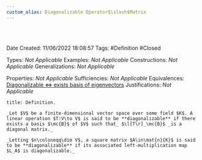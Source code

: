 ```yaml
---
custom_alias: Diagonalizable Operator$\slash$Matrix
---
```


<br />
<br />

Date Created: 11/06/2022 18:08:57
Tags: #Definition #Closed

Types: _Not Applicable_
Examples: _Not Applicable_
Constructions: _Not Applicable_
Generalizations: _Not Applicable_

Properties: _Not Applicable_
Sufficiencies: _Not Applicable_
Equivalences: [Diagonalizable $\Leftrightarrow$ exists basis of eigenvectors](Diagonalizable%20iff%20exists%20basis%20of%20eigenvectors.md)
Justifications: _Not Applicable_

``` ad-Definition
title: Definition.

_Let $V$ be a finite-dimensional vector space over some field $K$. A linear operation $T:V\to V$ is said to be **diagonalizable** if there exists a basis $\mc{B}$ of $V$ such that_ $\l[T\r]_\mc{B}$ _is a diagonal matrix._

_Letting $n\coloneqq\dim V$, a square matrix $A\in\mat{n}{K}$ is said to be **diagonalizable** if its associated left-multiplication map $L_A$ is diagonalizable._

```
